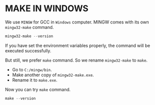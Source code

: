 # MAKE IN WINDOWS

We use `MINGW` for GCC in `Windows` computer. MINGW comes with its own `mingw32-make` command. 

```powershell
mingw32-make --version
```

If you have set the environment variables properly, the command will be executed successfully.

But still, we prefer `make` command. So we rename `mingw32-make` to `make`.
-  Go to `C:/mingw/bin`.
-  Make another copy of `mingw32-make.exe`.
-  Rename it to `make.exe`.
  
Now you can try `make` command.
```powershell
make --version
```